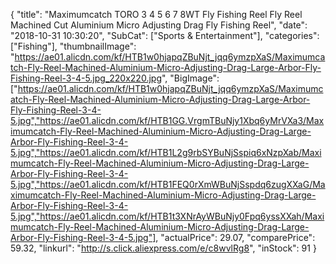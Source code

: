 {
	"title": "Maximumcatch TORO 3 4 5 6 7 8WT Fly Fishing Reel Fly Reel Machined Cut Aluminium Micro Adjusting Drag Fly Fishing Reel",
	"date": "2018-10-31 10:30:20",
	"SubCat": ["Sports & Entertainment"],
	"categories": ["Fishing"],
	"thumbnailImage": "https://ae01.alicdn.com/kf/HTB1w0hjapqZBuNjt_jqq6ymzpXaS/Maximumcatch-Fly-Reel-Machined-Aluminium-Micro-Adjusting-Drag-Large-Arbor-Fly-Fishing-Reel-3-4-5.jpg_220x220.jpg",
	"BigImage": ["https://ae01.alicdn.com/kf/HTB1w0hjapqZBuNjt_jqq6ymzpXaS/Maximumcatch-Fly-Reel-Machined-Aluminium-Micro-Adjusting-Drag-Large-Arbor-Fly-Fishing-Reel-3-4-5.jpg","https://ae01.alicdn.com/kf/HTB1GG.VrgmTBuNjy1Xbq6yMrVXa3/Maximumcatch-Fly-Reel-Machined-Aluminium-Micro-Adjusting-Drag-Large-Arbor-Fly-Fishing-Reel-3-4-5.jpg","https://ae01.alicdn.com/kf/HTB1L2g9rbSYBuNjSspiq6xNzpXab/Maximumcatch-Fly-Reel-Machined-Aluminium-Micro-Adjusting-Drag-Large-Arbor-Fly-Fishing-Reel-3-4-5.jpg","https://ae01.alicdn.com/kf/HTB1FEQ0rXmWBuNjSspdq6zugXXaG/Maximumcatch-Fly-Reel-Machined-Aluminium-Micro-Adjusting-Drag-Large-Arbor-Fly-Fishing-Reel-3-4-5.jpg","https://ae01.alicdn.com/kf/HTB1t3XNrAyWBuNjy0Fpq6yssXXah/Maximumcatch-Fly-Reel-Machined-Aluminium-Micro-Adjusting-Drag-Large-Arbor-Fly-Fishing-Reel-3-4-5.jpg"],
	"actualPrice": 29.07,
	"comparePrice": 59.32,
	"linkurl": "http://s.click.aliexpress.com/e/c8wvlRg8",
	"inStock": 91
}
